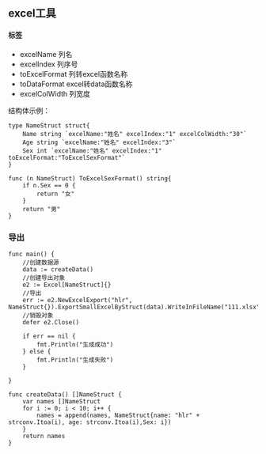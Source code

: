 ## excel工具

#### 标签

- excelName 列名
- excelIndex 列序号
- toExcelFormat 列转excel函数名称
- toDataFormat excel转data函数名称
- excelColWidth 列宽度

结构体示例：
```
type NameStruct struct{
	Name string `excelName:"姓名" excelIndex:"1" excelColWidth:"30"`
	Age string `excelName:"姓名" excelIndex:"3"`
	Sex int `excelName:"姓名" excelIndex:"1" toExcelFormat:"ToExcelSexFormat"`
}

func (n NameStruct) ToExcelSexFormat() string{
    if n.Sex == 0 {
		return "女"
    }
	return "男"
}
```

### 导出
```
func main() {
    //创建数据源
	data := createData()
    //创建导出对象
	e2 := Excel[NameStruct]{}
	//导出
	err := e2.NewExcelExport("hlr", NameStruct{}).ExportSmallExcelByStruct(data).WriteInFileName("111.xlsx").Error()
	//销毁对象
	defer e2.Close()
	
	if err == nil {
		fmt.Println("生成成功")
	} else {
		fmt.Println("生成失败")
	}

}

func createData() []NameStruct {
	var names []NameStruct
	for i := 0; i < 10; i++ {
		names = append(names, NameStruct{name: "hlr" + strconv.Itoa(i), age: strconv.Itoa(i),Sex: i})
	}
	return names
}

```

